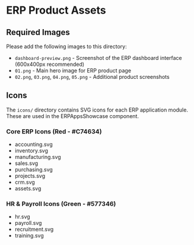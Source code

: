 # ERP Product Assets

## Required Images

Please add the following images to this directory:

- `dashboard-preview.png` - Screenshot of the ERP dashboard interface (600x400px recommended)
- `01.png` - Main hero image for ERP product page
- `02.png`, `03.png`, `04.png`, `05.png` - Additional product screenshots

## Icons

The `icons/` directory contains SVG icons for each ERP application module. These are used in the ERPAppsShowcase component.

### Core ERP Icons (Red - #C74634)
- accounting.svg
- inventory.svg
- manufacturing.svg
- sales.svg
- purchasing.svg
- projects.svg
- crm.svg
- assets.svg

### HR & Payroll Icons (Green - #577346)
- hr.svg
- payroll.svg
- recruitment.svg
- training.svg
